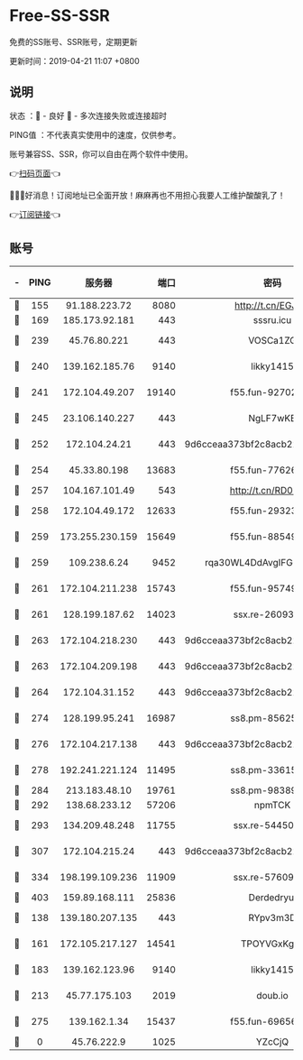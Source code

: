 # Free-SS-SSR

免费的SS账号、SSR账号，定期更新

更新时间：2019-04-21 11:07 +0800

## 说明

状态     ：🙂 - 良好 🙁 - 多次连接失败或连接超时

PING值   ：不代表真实使用中的速度，仅供参考。

账号兼容SS、SSR，你可以自由在两个软件中使用。

👉[扫码页面](https://liesauer.github.io/Free-SS-SSR/)👈

🎉🎉🎉好消息！订阅地址已全面开放！麻麻再也不用担心我要人工维护酸酸乳了！

👉[订阅链接](https://www.liesauer.net/yogurt/subscribe?ACCESS_TOKEN=DAYxR3mMaZAsaqUb)👈

## 账号

|-|PING|服务器|端口|密码|加密方式|区域|
|:----:|:----:|:-----:|-----:|:----:|:----:|:----:|
|🙂|155|91.188.223.72|8080|http://t.cn/EGJIyrl|rc4-md5|RU|
|🙂|169|185.173.92.181|443|sssru.icu|rc4-md5|RU|
|🙂|239|45.76.80.221|443|VOSCa1ZG|aes-256-cfb|DE|
|🙂|240|139.162.185.76|9140|likky1415|aes-256-cfb|DE|
|🙂|241|172.104.49.207|19140|f55.fun-92702028|aes-256-cfb|SG|
|🙂|245|23.106.140.227|443|NgLF7wKB|aes-256-cfb|US|
|🙂|252|172.104.24.21|443|9d6cceaa373bf2c8acb22e60b6a58be6|aes-256-cfb|US|
|🙂|254|45.33.80.198|13683|f55.fun-77626498|aes-256-cfb|US|
|🙂|257|104.167.101.49|543|http://t.cn/RD0D7sx|rc4-md5|CA|
|🙂|258|172.104.49.172|12633|f55.fun-29323678|aes-256-cfb|SG|
|🙂|259|173.255.230.159|15649|f55.fun-88549751|aes-256-cfb|US|
|🙂|259|109.238.6.24|9452|rqa30WL4DdAvgIFG6Fs3znzTa|aes-256-cfb|FR|
|🙂|261|172.104.211.238|15743|f55.fun-95749894|aes-256-cfb|US|
|🙂|261|128.199.187.62|14023|ssx.re-26093791|aes-256-cfb|SG|
|🙂|263|172.104.218.230|443|9d6cceaa373bf2c8acb22e60b6a58be6|aes-256-cfb|US|
|🙂|263|172.104.209.198|443|9d6cceaa373bf2c8acb22e60b6a58be6|aes-256-cfb|US|
|🙂|264|172.104.31.152|443|9d6cceaa373bf2c8acb22e60b6a58be6|aes-256-cfb|US|
|🙂|274|128.199.95.241|16987|ss8.pm-85625063|aes-256-cfb|SG|
|🙂|276|172.104.217.138|443|9d6cceaa373bf2c8acb22e60b6a58be6|aes-256-cfb|US|
|🙂|278|192.241.221.124|11495|ss8.pm-33615619|aes-256-cfb|US|
|🙂|284|213.183.48.10|19761|ss8.pm-98389702|rc4-md5|RU|
|🙂|292|138.68.233.12|57206|npmTCK|rc4-md5|US|
|🙂|293|134.209.48.248|11755|ssx.re-54450918|aes-256-cfb|US|
|🙂|307|172.104.215.24|443|9d6cceaa373bf2c8acb22e60b6a58be6|aes-256-cfb|US|
|🙂|334|198.199.109.236|11909|ssx.re-57609890|aes-256-cfb|US|
|🙂|403|159.89.168.111|25836|Derdedryuj|chacha20|IN|
|🙂|138|139.180.207.135|443|RYpv3m3D|aes-256-cfb|JP|
|🙂|161|172.105.217.127|14541|TPOYVGxKglpi|aes-256-cfb|JP|
|🙂|183|139.162.123.96|9140|likky1415|aes-256-cfb|JP|
|🙂|213|45.77.175.103|2019|doub.io|aes-128-ctr|SG|
|🙂|275|139.162.1.34|15437|f55.fun-69656616|aes-256-cfb|SG|
|🙁|0|45.76.222.9|1025|YZcCjQ|rc4-md5|JP|
